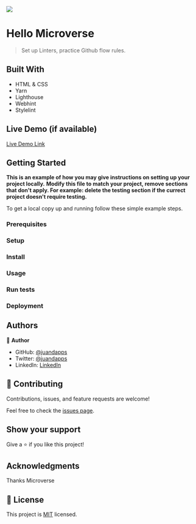 ![](https://img.shields.io/badge/Microverse-blueviolet)

# Hello Microverse

> Set up Linters, practice Github flow rules.


## Built With

- HTML & CSS
- Yarn
- Lighthouse 
- Webhint
- Stylelint

## Live Demo (if available)

[Live Demo Link](https://livedemo.com)


## Getting Started

**This is an example of how you may give instructions on setting up your project locally.**
**Modify this file to match your project, remove sections that don't apply. For example: delete the testing section if the currect project doesn't require testing.**


To get a local copy up and running follow these simple example steps.

### Prerequisites

### Setup

### Install

### Usage

### Run tests

### Deployment

## Authors

👤 **Author**

- GitHub: [@juandapps](https://github.com/juandapps)
- Twitter: [@juandapps](https://twitter.com/juandapps)
- LinkedIn: [LinkedIn](https://linkedin.com/in/juandapps)

## 🤝 Contributing

Contributions, issues, and feature requests are welcome!

Feel free to check the [issues page](../../issues/).

## Show your support

Give a ⭐️ if you like this project!

## Acknowledgments

Thanks Microverse

## 📝 License

This project is [MIT](./LICENSE) licensed.
